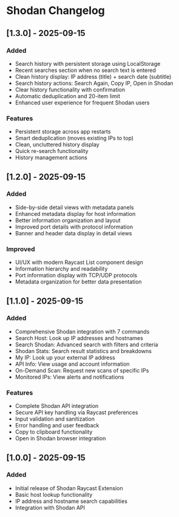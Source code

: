 # Shodan Changelog

## [1.3.0] - 2025-09-15

### Added
- Search history with persistent storage using LocalStorage
- Recent searches section when no search text is entered
- Clean history display: IP address (title) + search date (subtitle)
- Search history actions: Search Again, Copy IP, Open in Shodan
- Clear history functionality with confirmation
- Automatic deduplication and 20-item limit
- Enhanced user experience for frequent Shodan users

### Features
- Persistent storage across app restarts
- Smart deduplication (moves existing IPs to top)
- Clean, uncluttered history display
- Quick re-search functionality
- History management actions

## [1.2.0] - 2025-09-15

### Added
- Side-by-side detail views with metadata panels
- Enhanced metadata display for host information
- Better information organization and layout
- Improved port details with protocol information
- Banner and header data display in detail views

### Improved
- UI/UX with modern Raycast List component design
- Information hierarchy and readability
- Port information display with TCP/UDP protocols
- Metadata organization for better data presentation

## [1.1.0] - 2025-09-15

### Added
- Comprehensive Shodan integration with 7 commands
- Search Host: Look up IP addresses and hostnames
- Search Shodan: Advanced search with filters and criteria
- Shodan Stats: Search result statistics and breakdowns
- My IP: Look up your external IP address
- API Info: View usage and account information
- On-Demand Scan: Request new scans of specific IPs
- Monitored IPs: View alerts and notifications

### Features
- Complete Shodan API integration
- Secure API key handling via Raycast preferences
- Input validation and sanitization
- Error handling and user feedback
- Copy to clipboard functionality
- Open in Shodan browser integration

## [1.0.0] - 2025-09-15

### Added
- Initial release of Shodan Raycast Extension
- Basic host lookup functionality
- IP address and hostname search capabilities
- Integration with Shodan API